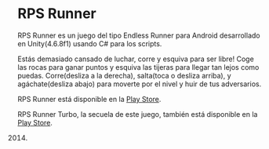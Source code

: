 # RPS Runner

RPS Runner es un juego del tipo Endless Runner para Android desarrollado en Unity(4.6.8f1) usando C# para los scripts.

Estás demasiado cansado de luchar, corre y esquiva para ser libre! Coge las rocas para ganar puntos y esquiva las tijeras para llegar tan lejos como puedas. Corre(desliza a la derecha), salta(toca o desliza arriba), y agáchate(desliza abajo) para moverte por el nivel y huir de tus adversarios.

RPS Runner está disponible en la [Play Store](https://play.google.com/store/apps/details?id=com.garagefruit.games.rps_runner).

RPS Runner Turbo, la secuela de este juego, también está disponible en la [Play Store](https://play.google.com/store/apps/details?id=com.twocoinsgames.rps_runner_turbo).

2014.
